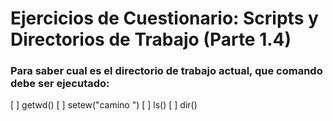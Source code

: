 Ejercicios de Cuestionario: Scripts y Directorios de Trabajo (Parte 1.4)
==========================================================================

### Para saber cual es el directorio de trabajo actual, que comando debe ser ejecutado:

[ ] getwd()
[ ] setew("camino ")
[ ] ls()
[ ] dir()

